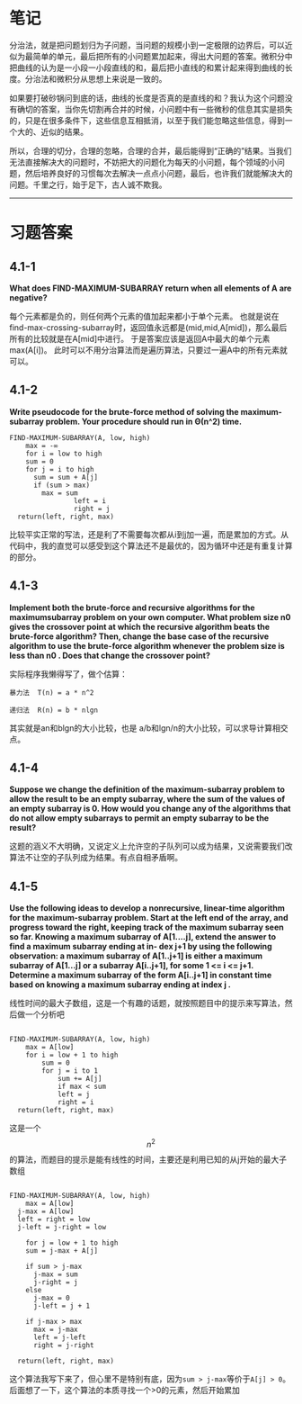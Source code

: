 笔记
===

分治法，就是把问题划归为子问题，当问题的规模小到一定极限的边界后，可以近似为最简单的单元，最后把所有的小问题累加起来，得出大问题的答案。微积分中把曲线的认为是一小段一小段直线的和，最后把小直线的和累计起来得到曲线的长度。分治法和微积分从思想上来说是一致的。

如果要打破砂锅问到底的话，曲线的长度是否真的是直线的和？我认为这个问题没有确切的答案，当你先切割再合并的时候，小问题中有一些微秒的信息其实是损失的，只是在很多条件下，这些信息互相抵消，以至于我们能忽略这些信息，得到一个大的、近似的结果。

所以，合理的切分，合理的忽略，合理的合并，最后能得到“正确的”结果。当我们无法直接解决大的问题时，不妨把大的问题化为每天的小问题，每个领域的小问题，然后培养良好的习惯每次去解决一点点小问题，最后，也许我们就能解决大的问题。千里之行，始于足下，古人诚不欺我。

***

习题答案
===
4.1-1
---
**What does FIND-MAXIMUM-SUBARRAY return when all elements of A are negative?**

每个元素都是负的，则任何两个元素的值加起来都小于单个元素。
也就是说在find-max-crossing-subarray时，返回值永远都是(mid,mid,A[mid])，那么最后所有的比较就是在A[mid]中进行。
于是答案应该是返回A中最大的单个元素max(A[i])。
此时可以不用分治算法而是遍历算法，只要过一遍A中的所有元素就可以。

4.1-2
---
**Write pseudocode for the brute-force method of solving the maximum-subarray
problem. Your procedure should run in Θ(n^2) time.**

```
FIND-MAXIMUM-SUBARRAY(A, low, high)
	max = -∞
	for i = low to high
    sum = 0
    for j = i to high
      sum = sum + A[j]
      if (sum > max)
        max = sum
				left = i
				right = j
  return(left, right, max)
```

比较平实正常的写法，还是利了不需要每次都从i到j加一遍，而是累加的方式。从代码中，我的直觉可以感受到这个算法还不是最优的，因为循环中还是有重复计算的部分。

4.1-3
---
**Implement both the brute-force and recursive algorithms for the maximumsubarray problem on your own computer. What problem size n0 gives the crossover point at which the recursive algorithm beats the brute-force algorithm? Then, change the base case of the recursive algorithm to use the brute-force algorithm whenever the problem size is less than n0 . Does that change the crossover point?**

实际程序我懒得写了，做个估算：

```
暴力法  T(n) = a * n^2

递归法  R(n) = b * nlgn
```

其实就是an和blgn的大小比较，也是 a/b和lgn/n的大小比较，可以求导计算相交点。

4.1-4
---
**Suppose we change the definition of the maximum-subarray problem to allow the result to be an empty subarray, where the sum of the values of an empty subarray is 0. How would you change any of the algorithms that do not allow empty subarrays to permit an empty subarray to be the result?**

这题的涵义不大明确，又说定义上允许空的子队列可以成为结果，又说需要我们改算法不让空的子队列成为结果。有点自相矛盾啊。


4.1-5
---
**Use the following ideas to develop a nonrecursive, linear-time algorithm for the maximum-subarray problem. Start at the left end of the array, and progress toward
the right, keeping track of the maximum subarray seen so far. Knowing a maximum subarray of A[1....j], extend the answer to find a maximum subarray ending at in-
dex j+1 by using the following observation: a maximum subarray of A[1..j+1] is either a maximum subarray of A[1...j]  or a subarray A[i..j+1], for some
1 <= i <= j+1. Determine a maximum subarray of the form A[i..j+1] in constant time based on knowing a maximum subarray ending at index j .**

线性时间的最大子数组，这是一个有趣的话题，就按照题目中的提示来写算法，然后做一个分析吧


```

FIND-MAXIMUM-SUBARRAY(A, low, high)
	max = A[low]
	for i = low + 1 to high
	    sum = 0
    	for j = i to 1
            sum += A[j]
            if max < sum
            left = j
            right = i
  return(left, right, max)
```

这是一个$$n^2$$的算法，而题目的提示是能有线性的时间，主要还是利用已知的从j开始的最大子数组


```

FIND-MAXIMUM-SUBARRAY(A, low, high)
	max = A[low]
  j-max = A[low]
  left = right = low
  j-left = j-right = low

	for j = low + 1 to high
    sum = j-max + A[j]

    if sum > j-max
      j-max = sum
      j-right = j
    else 
      j-max = 0
      j-left = j + 1

    if j-max > max
      max = j-max
      left = j-left
      right = j-right

  return(left, right, max)
```

这个算法我写下来了，但心里不是特别有底，因为```sum > j-max```等价于```A[j] > 0```。后面想了一下，这个算法的本质寻找一个>0的元素，然后开始累加
